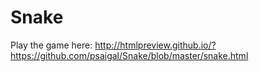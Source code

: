 # Snake


Play the game here: http://htmlpreview.github.io/?https://github.com/psaigal/Snake/blob/master/snake.html
